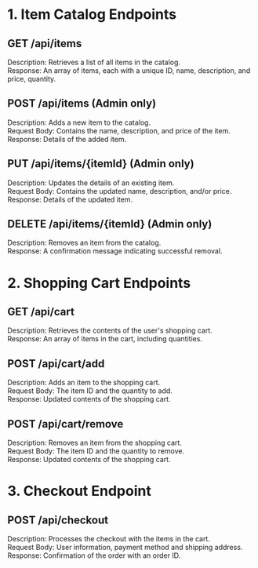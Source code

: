 # 1. Item Catalog Endpoints
## GET /api/items

Description: Retrieves a list of all items in the catalog. \
Response: An array of items, each with a unique ID, name, description, and price, quantity.
## POST /api/items (Admin only)

Description: Adds a new item to the catalog. \
Request Body: Contains the name, description, and price of the item. \
Response: Details of the added item. 
## PUT /api/items/{itemId} (Admin only)

Description: Updates the details of an existing item. \
Request Body: Contains the updated name, description, and/or price. \
Response: Details of the updated item.
## DELETE /api/items/{itemId} (Admin only)

Description: Removes an item from the catalog.\
Response: A confirmation message indicating successful removal.
# 2. Shopping Cart Endpoints
## GET /api/cart

Description: Retrieves the contents of the user's shopping cart. \
Response: An array of items in the cart, including quantities.
## POST /api/cart/add

Description: Adds an item to the shopping cart.\
Request Body: The item ID and the quantity to add.\
Response: Updated contents of the shopping cart.
## POST /api/cart/remove

Description: Removes an item from the shopping cart.\
Request Body: The item ID and the quantity to remove.\
Response: Updated contents of the shopping cart.
# 3. Checkout Endpoint
## POST /api/checkout
Description: Processes the checkout with the items in the cart. \
Request Body: User information, payment method and shipping address.\
Response: Confirmation of the order with an order ID.